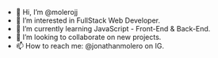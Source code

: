 - 👋 Hi, I’m @molerojj
- 👀 I’m interested in FullStack Web Developer.
- 🌱 I’m currently learning JavaScript - Front-End & Back-End.
- 💞️ I’m looking to collaborate on new projects.
- 📫 How to reach me: @jonathanmolero on IG.

<!---
molerojj/molerojj is a ✨ special ✨ repository because its `README.md` (this file) appears on your GitHub profile.
You can click the Preview link to take a look at your changes.
--->
